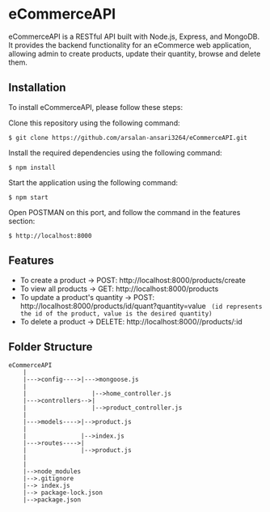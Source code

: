 # eCommerceAPI
eCommerceAPI is a RESTful API built with Node.js, Express, and MongoDB. It provides the backend functionality for an eCommerce web application, allowing admin to create products, update their quantity, browse and delete them.

## Installation 
To install eCommerceAPI, please follow these steps:

Clone this repository using the following command:
```
$ git clone https://github.com/arsalan-ansari3264/eCommerceAPI.git
```
Install the required dependencies using the following command:
```
$ npm install 
```
Start the application using the following command:
```
$ npm start 
```
Open POSTMAN on this port, and follow the command in the features section:
```
$ http://localhost:8000 
```

## Features
* To create a product -> POST:  http://localhost:8000/products/create
* To view all products -> GET:  http://localhost:8000/products
* To update a product's quantity -> POST:  http://localhost:8000/products/id/quant?quantity=value
   ``` (id represents the id of the product, value is the desired quantity)```
* To delete a product -> DELETE:  http://localhost:8000//products/:id

## Folder Structure
```
eCommerceAPI      
    |
    |--->config---->|--->mongoose.js
    |               
    |                  |-->home_controller.js
    |--->controllers-->|                         
    |                  |-->product_controller.js
    |               
    |--->models---->|-->product.js
    |                  
    |               |-->index.js
    |--->routes---->|
    |               |-->product.js
    |               
    |
    |-->node_modules
    |-->.gitignore
    |--> index.js
    |--> package-lock.json
    |-->package.json
```
